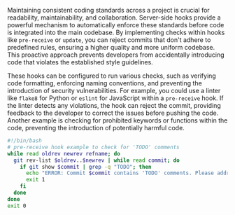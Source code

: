 Maintaining consistent coding standards across a project is crucial for readability, maintainability, and collaboration. Server-side hooks provide a powerful mechanism to automatically enforce these standards before code is integrated into the main codebase. By implementing checks within hooks like `pre-receive` or `update`, you can reject commits that don't adhere to predefined rules, ensuring a higher quality and more uniform codebase. This proactive approach prevents developers from accidentally introducing code that violates the established style guidelines.

These hooks can be configured to run various checks, such as verifying code formatting, enforcing naming conventions, and preventing the introduction of security vulnerabilities. For example, you could use a linter like `flake8` for Python or `eslint` for JavaScript within a `pre-receive` hook. If the linter detects any violations, the hook can reject the commit, providing feedback to the developer to correct the issues before pushing the code. Another example is checking for prohibited keywords or functions within the code, preventing the introduction of potentially harmful code.

```bash
#!/bin/bash
# pre-receive hook example to check for 'TODO' comments
while read oldrev newrev refname; do
  git rev-list $oldrev..$newrev | while read commit; do
    if git show $commit | grep -q "TODO"; then
      echo "ERROR: Commit $commit contains 'TODO' comments. Please address them before pushing." >&2
      exit 1
    fi
  done
done
exit 0
```
